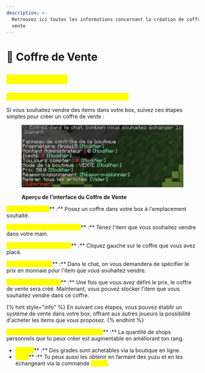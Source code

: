 ```yaml
---
description: >-
  Retrouvez ici toutes les informations concernant la création de coffre de
  vente
---
```


# 🎁 Coffre de Vente

## <mark style="color:yellow;">Coffre de Vente</mark>

### <mark style="color:yellow;">C</mark><mark style="color:yellow;">**réer un Coffre de Vente dans votre Box**</mark>

Si vous souhaitez vendre des items dans votre box, suivez ces étapes simples pour créer un coffre de vente : &#x20;

<figure><img src="../../.gitbook/assets/image (3).png" alt=""><figcaption><p><strong>Aperçu de l'interface du Coffre de Vente</strong></p></figcaption></figure>

<mark style="color:yellow;">**Placez un Coffre**</mark>** :** Posez un coffre dans votre box à l'emplacement souhaité.

<mark style="color:yellow;">**Sélectionnez l'Item à Vendre**</mark>** :** Tenez l'item que vous souhaitez vendre dans votre main.

<mark style="color:yellow;">**Clic Gauche sur le Coffre**</mark>** :** Cliquez gauche sur le coffre que vous avez placé.

<mark style="color:yellow;">**Choisissez le Prix**</mark>** :** Dans le chat, on vous demandera de spécifier le prix en monnaie pour l'item que vous souhaitez vendre.

<mark style="color:yellow;">**Coffre de Vente Créé**</mark>** :** Une fois que vous avez défini le prix, le coffre de vente sera créé. Maintenant, vous pouvez stocker l'item que vous souhaitez vendre dans ce coffre.

{% hint style="info" %}
En suivant ces étapes, vous pouvez établir un système de vente dans votre box, offrant aux autres joueurs la possibilité d'acheter les items que vous proposez.
{% endhint %}

<mark style="color:yellow;">**Augmentation de la capacité de shop**</mark>** :** La quantité de shops personnels que tu peux créer est augmentable en améliorant ton rang.

* <mark style="color:yellow;">**Achats**</mark>** :** Des grades sont achetables via la boutique en ligne.
* <mark style="color:yellow;">**Farm**</mark>** :** Tu peux aussi les obtenir en farmant des yuzu et en les échangeant via la commande <mark style="color:yellow;">**`/ranks`**</mark>.
